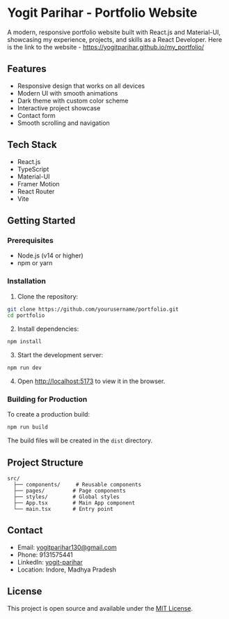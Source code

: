 # Yogit Parihar - Portfolio Website

A modern, responsive portfolio website built with React.js and Material-UI, showcasing my experience, projects, and skills as a React Developer.
Here is the link to the website - https://yogitparihar.github.io/my_portfolio/

## Features

- Responsive design that works on all devices
- Modern UI with smooth animations
- Dark theme with custom color scheme
- Interactive project showcase
- Contact form
- Smooth scrolling and navigation

## Tech Stack

- React.js
- TypeScript
- Material-UI
- Framer Motion
- React Router
- Vite

## Getting Started

### Prerequisites

- Node.js (v14 or higher)
- npm or yarn

### Installation

1. Clone the repository:

```bash
git clone https://github.com/yourusername/portfolio.git
cd portfolio
```

2. Install dependencies:

```bash
npm install
```

3. Start the development server:

```bash
npm run dev
```

4. Open [http://localhost:5173](http://localhost:5173) to view it in the browser.

### Building for Production

To create a production build:

```bash
npm run build
```

The build files will be created in the `dist` directory.

## Project Structure

```
src/
  ├── components/     # Reusable components
  ├── pages/         # Page components
  ├── styles/        # Global styles
  ├── App.tsx        # Main App component
  └── main.tsx       # Entry point
```

## Contact

- Email: yogitparihar130@gmail.com
- Phone: 9131575441
- LinkedIn: [yogit-parihar](https://www.linkedin.com/in/yogit-parihar)
- Location: Indore, Madhya Pradesh

## License

This project is open source and available under the [MIT License](LICENSE).
